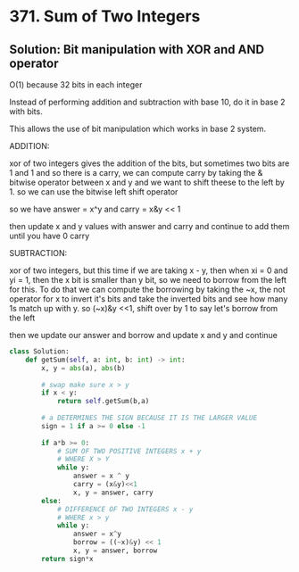 # 371. Sum of Two Integers

## Solution:  Bit manipulation with XOR and AND operator

O(1) because 32 bits in each integer

Instead of performing addition and subtraction with base 10, do it in base 2 with bits.

This allows the use of bit manipulation which works in base 2 system. 

ADDITION:

xor of two integers gives the addition of the bits, but sometimes two bits are 1 and 1 and so there is a carry, we can compute
carry by taking the & bitwise operator between x and y and we want to shift theese to the left by 1.  so we can use the
bitwise left shift operator

so we have answer = x^y and carry = x&y << 1

then update x and y values with answer and carry and continue to add them until you have 0 carry

SUBTRACTION: 

xor of two integers, but this time if we are taking x - y, then when xi = 0 and yi = 1, then the x bit is smaller than y bit, so we need
to borrow from the left for this.  To do that we can compute the borrowing by taking the ~x, the not operator for x to invert it's bits
and take the inverted bits and see how many 1s match up with y.  so (~x)&y <<1, shift over by 1 to say let's borrow from the left

then we update our answer and borrow and update x and y and continue



```py
class Solution:
    def getSum(self, a: int, b: int) -> int:
        x, y = abs(a), abs(b)
        
        # swap make sure x > y
        if x < y:
            return self.getSum(b,a)
        
        # a DETERMINES THE SIGN BECAUSE IT IS THE LARGER VALUE
        sign = 1 if a >= 0 else -1
        
        if a*b >= 0:
            # SUM OF TWO POSITIVE INTEGERS x + y
            # WHERE X > Y
            while y:
                answer = x ^ y
                carry = (x&y)<<1
                x, y = answer, carry
        else:
            # DIFFERENCE OF TWO INTEGERS x - y
            # WHERE x > y
            while y:
                answer = x^y
                borrow = ((~x)&y) << 1
                x, y = answer, borrow
        return sign*x
```